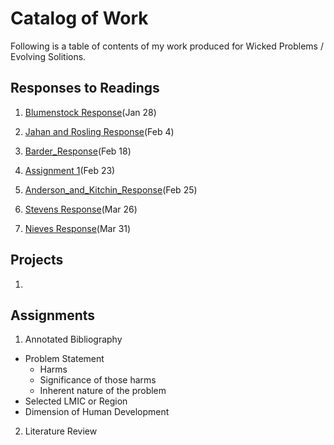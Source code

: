 # Catalog of Work

Following is a table of contents of my work produced for Wicked Problems / Evolving Solitions.

## Responses to Readings

1. [Blumenstock Response](https://tessieb.github.io/Workshop/Blumenstock)(Jan 28)

2. [Jahan and Rosling Response](https://tessieb.github.io/Workshop/Jahan_and_Rosling_Response)(Feb 4)

3. [Barder_Response](https://tessieb.github.io/Workshop/Barder_Response)(Feb 18)

4. [Assignment 1](https://tessieb.github.io/Workshop/Assignment1)(Feb 23)

5. [Anderson_and_Kitchin_Response](https://tessieb.github.io/Workshop/Anderson_and_Kitchin_Response)(Feb 25)

6. [Stevens Response](https://tessieb.github.io/Workshop/Stevens_Response)(Mar 26)

7. [Nieves Response](https://tessieb.github.io/Workshop/Nieves_Response)(Mar 31)


## Projects

1. 

## Assignments

1. Annotated Bibliography
  - Problem Statement
    - Harms
    - Significance of those harms
    - Inherent nature of the problem
   - Selected LMIC or Region
   - Dimension of Human Development

2. Literature Review
